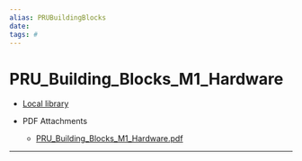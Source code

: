 ```yaml
---
alias: PRUBuildingBlocks
date:
tags: #
---
```


# PRU_Building_Blocks_M1_Hardware
<cite></cite>





* [Local library](zotero://select/items/1_8PBNW9BH)

* PDF Attachments
	- [PRU_Building_Blocks_M1_Hardware.pdf](zotero://open-pdf/library/items/5MZTL9IK)

***

